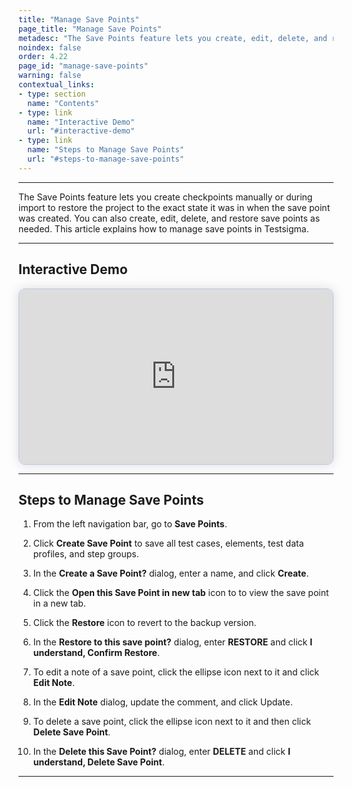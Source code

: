 ```yaml
---
title: "Manage Save Points"
page_title: "Manage Save Points"
metadesc: "The Save Points feature lets you create, edit, delete, and restore checkpoints manually or during import to revert the project to its exact saved state anytime."
noindex: false
order: 4.22
page_id: "manage-save-points"
warning: false
contextual_links:
- type: section
  name: "Contents"
- type: link
  name: "Interactive Demo"
  url: "#interactive-demo"
- type: link
  name: "Steps to Manage Save Points"
  url: "#steps-to-manage-save-points"
---
```


---

The Save Points feature lets you create checkpoints manually or during import to restore the project to the exact state it was in when the save point was created. You can also create, edit, delete, and restore save points as needed. This article explains how to manage save points in Testsigma. 

---

## **Interactive Demo**

<div>
  <script async src="https://js.storylane.io/js/v2/storylane.js"></script>
  <div class="sl-embed" style="position:relative;padding-bottom:calc(50.98% + 25px);width:100%;height:0;transform:scale(1)">
    <iframe loading="lazy" class="sl-demo" src="https://app.storylane.io/demo/olagyeimewap?embed=inline" name="sl-embed" allow="fullscreen" allowfullscreen style="position:absolute;top:0;left:0;width:100%!important;height:100%!important;border:1px solid rgba(63,95,172,0.35);box-shadow: 0px 0px 18px rgba(26, 19, 72, 0.15);border-radius:10px;box-sizing:border-box;"></iframe>
  </div>
</div>

---

## **Steps to Manage Save Points**

1. From the left navigation bar, go to **Save Points**.

2. Click **Create Save Point** to save all test cases, elements, test data profiles, and step groups.

3. In the **Create a Save Point?** dialog, enter a name, and click **Create**.

4. Click the **Open this Save Point in new tab** icon to to view the save point in a new tab.

5. Click the **Restore** icon  to revert to the backup version.

6. In the **Restore to this save point?** dialog, enter **RESTORE** and click **I understand, Confirm Restore**.

7. To edit a note of a save point, click the ellipse icon next to it and click **Edit Note**.

8. In the **Edit Note** dialog, update the comment, and click Update.

9. To delete a save point, click the ellipse icon next to it and then click **Delete Save Point**. 

10. In the **Delete this Save Point?** dialog, enter **DELETE** and click **I understand, Delete Save Point**.

---